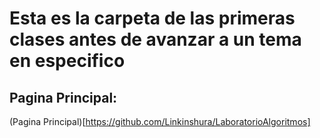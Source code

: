 # Esta es la carpeta de las primeras clases antes de avanzar a un tema en especifico

## Pagina Principal:
(Pagina Principal)[https://github.com/Linkinshura/LaboratorioAlgoritmos]
